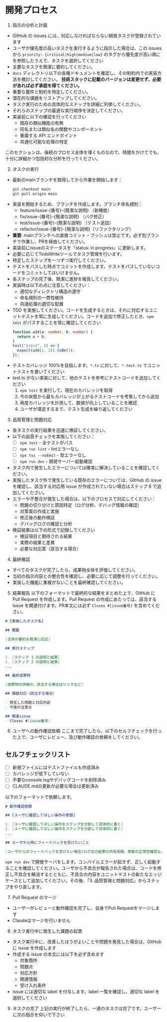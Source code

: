 # 開発プロセス

1. 指示の分析と計画
  - GitHub の issues には、対応しなければならない開発タスクが登録されています
  - ユーザが優先度の高いタスクを実行するように指示した場合は、この issues から `priority: {critical|high|medium|low}` のタグから優先度が高い順にを参照したうえで、タスクを選択してください
  - 主要なタスクを簡潔に要約してください。
  - `docs` ディレクトリ以下の各種ドキュメントを確認し、その制約内での実装方法を検討してください。 **技術スタックに記載のバージョンは変更せず、必要があれば必ず承認を得てください。**
  - 重要な要件と制約を特定してください。
  - 潜在的な課題をリストアップしてください。
  - タスク実行のための具体的なステップを詳細に列挙してください。
  - それらのステップの最適な実行順序を決定してください。
  - 実装前に以下の確認を行ってください
    - 既存の類似機能の有無
    - 同名または類似名の関数やコンポーネント
    - 重複する API エンドポイント
    - 共通化可能な処理の特定

  このセクションは、後続のプロセス全体を導くものなので、時間をかけてでも、十分に詳細かつ包括的な分析を行ってください。

2. タスクの実行
  - 最新のmainブランチを取得してから作業を開始します：
    ```bash
    git checkout main
    git pull origin main
    ```
  - 実装を開始するため、ブランチを作成します。ブランチ命名規則：
    - feature/issue-{番号}-{簡潔な説明}  （新機能）
    - fix/issue-{番号}-{簡潔な説明}     （バグ修正）
    - test/issue-{番号}-{簡潔な説明}    （テスト追加）
    - refactor/issue-{番号}-{簡潔な説明}（リファクタリング）
  - **重要**: mainブランチへの直接コミット・プッシュは禁止です。必ず別ブランチで作業し、PRを経由してください。
  - 実装前にissueのステータスを「status: in progress」に更新します。
  - 必要に応じてTodoWriteツールでタスク管理を行います。
  - 特定したステップを一つずつ実行してください。
  - テストをパスした時点でコミットを作成します。テストをパスしていないコードをコミットしてはいけません。
  - 各ステップの完了後、簡潔に進捗を報告してください。
  - 実装時は以下の点に注意してください：
    - 適切なディレクトリ構造の遵守
    - 命名規則の一貫性維持
    - 共通処理の適切な配置
  - TDD を実施してください。コードを生成するときは、それに対応するユニットテストを常に生成してください。コードを追加で修正したとき、`npm test` がパスすることを常に確認してください
    ```ts
    function add(a: number, b: number) {
      return a + b;
    }
    test("1+2=3", () => {
      expect(add(1, 2)).toBe(3);
    });
    ```
   - テストカバレッジ 100%を目指します。`*.ts` に対して、`*.test.ts` でユニットテストを書いてください
   - test.ts がない実装に対して、他のテストを参考にテストコードを追加してください
     1. `npm test` を実行して、現在のカバレッジを取得
     2. 今の状態から最もカバレッジが上がるテストコードを考察してから追加
     3. 再度カバレッジを計測して、数値が向上していることを確認
     4. ユーザが満足するまで、テスト生成を繰り返してください
3. 品質管理と問題対応
  - 各タスクの実行結果を迅速に検証してください。
  - 以下の品質チェックを実施してください：
    - [ ] `npm test` - 全テストがパス
    - [ ] `npm run lint` - lintエラーなし
    - [ ] `npx tsc --noEmit` - 型エラーなし
    - [ ] `npm run dev` - 開発サーバー起動確認
  - タスク内で発生したエラーについては確実に解決していることを確認してください。
  - 実施したタスク外で発生している既存のエラーについては、GitHub の issue を確認し、該当する対応用 issue が作成されていない場合はステップ 8 で追加してください。
  - エラーや不整合が発生した場合は、以下のプロセスで対応してください：
    - 問題の切り分けと原因特定（ログ分析、デバッグ情報の確認）
    - 対策案の作成と実施
    - 修正後の動作検証
    - デバッグログの確認と分析
  - 検証結果は以下の形式で記録してください
    - 検証項目と期待される結果
    - 実際の結果と差異
    - 必要な対応策（該当する場合）
4. 最終確認
  - すべてのタスクが完了したら、成果物全体を評価してください。
  - 当初の指示内容との整合性を確認し、必要に応じて調整を行ってください。
  - 実装した機能に重複がないことを最終確認してください。
5. 結果報告
  以下のフォーマットで最終的な結果をまとめた上で、GitHub に Pull Request を作成します。Pull Request の作成にあたっては、該当する issue を関連付けます。PR本文には必ず `Closes #[issue番号]` を含めてください。

  ```markdown
  # {実施したタスク名}

  ## 概要

  [全体の要約を簡潔に記述]

  ## 実行ステップ

  1. [ステップ 1 の説明と結果]
  2. [ステップ 2 の説明と結果]
  ...

  ## 最終成果物

  [成果物の詳細や、該当する場合はリンクなど]

  ## 課題対応（該当する場合）

  - 発生した問題と対応内容
  - 今後の注意点

  ## 関連issue
  - Closes #[issue番号]

  ```

6. ユーザへの動作確認依頼
  ここまで完了したら、以下のセルフチェックを行った上で、ユーザにレビュー、及び動作確認の依頼をしてください。

  ## セルフチェックリスト
  - [ ] 新規ファイルにはテストファイルも作成済み
  - [ ] カバレッジが低下していない
  - [ ] 不要なconsole.logやデバッグコードを削除済み
  - [ ] CLAUDE.mdの更新が必要な場合は更新済み

  以下のフォーマットで依頼します。

  ```markdown
  # 動作確認依頼

  ## [ユーザに確認してほしい操作の表題]

  1. [ユーザに確認してほしい操作をステップを分割して具体的に書く]
  2. [ユーザに確認してほしい操作をステップを分割して具体的に書く]
  ...

  ## ユーザから特にフィードバックを受けたいこと

  [ユーザからのフィードバックを受けたい場合(ログ出力結果の共有依頼、挙動の正常性確認など)があれば書く]
  ```

  `npm run dev` で開発サーバをします。コンパイルエラーが起きず、正しく起動することを確認してください。ユーザから不具合が報告された場合は、コードを修正し不具合を解消するとともに、不具合の内容をユニットテストの新たなエッジケースとして追加してください。その後、「3. 品質管理と問題対応」からステップをやり直します。

7. Pull Request のマージ
  - ユーザーがレビューと動作確認を完了し、自身でPull Requestをマージします
  - Claudeはマージを行いません

8. タスク実行中に発生した課題の起票
  - タスク実行中に、改善したほうがよいことや問題を発見した場合は、GitHub に issue を作成します
  - 作成する issue の本文には以下を必ず含めます
    - 対象箇所
    - 問題点
    - 対応方針
    - 関連情報
    - 受け入れ条件
  - issue には適切な label を付与します。label 一覧を確認し、適切な label を選択してください

9. タスクの完了
  上記の実行が終了したら、一連のタスクは完了です。ユーザーに次の指示を仰いで下さい
